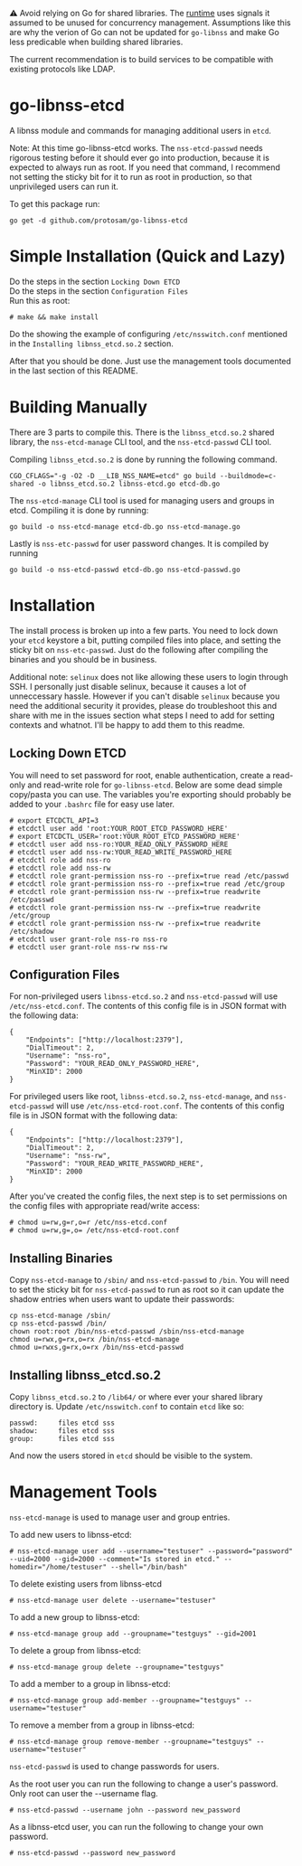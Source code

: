 ⚠️ Avoid relying on Go for shared libraries. The [runtime](https://pkg.go.dev/runtime) uses signals it assumed to be unused for concurrency management. Assumptions like this are why the verion of Go can not be updated for `go-libnss` and make Go less predicable when building shared libraries.

The current recommendation is to build services to be compatible with existing protocols like LDAP.

# go-libnss-etcd
A libnss module and commands for managing additional users in `etcd`.

Note: At this time go-libnss-etcd works. The `nss-etcd-passwd` needs rigorous testing before it should ever go into production, because it is expected to always run as root. If you need that command, I recommend not setting the sticky bit for it to run as root in production, so that unprivileged users can run it. 

To get this package run:
```
go get -d github.com/protosam/go-libnss-etcd
```

# Simple Installation (Quick and Lazy)
Do the steps in the section `Locking Down ETCD`  
Do the steps in the section `Configuration Files`  
Run this as root:
```
# make && make install
```
Do the showing the example of configuring `/etc/nsswitch.conf` mentioned in the `Installing libnss_etcd.so.2` section.

After that you should be done. Just use the management tools documented in the last section of this README.

# Building Manually
There are 3 parts to compile this. There is the `libnss_etcd.so.2` shared library, the `nss-etcd-manage` CLI tool, and the `nss-etcd-passwd` CLI tool.

Compiling `libnss_etcd.so.2` is done by running the following command.
```
CGO_CFLAGS="-g -O2 -D __LIB_NSS_NAME=etcd" go build --buildmode=c-shared -o libnss_etcd.so.2 libnss-etcd.go etcd-db.go
```

The `nss-etcd-manage` CLI tool is used for managing users and groups in etcd. Compiling it is done by running:
```
go build -o nss-etcd-manage etcd-db.go nss-etcd-manage.go
```

Lastly is `nss-etc-passwd` for user password changes. It is compiled by running
```
go build -o nss-etcd-passwd etcd-db.go nss-etcd-passwd.go
```

# Installation
The install process is broken up into a few parts. You need to lock down your `etcd` keystore a bit, putting compiled files into place, and setting the sticky bit on `nss-etc-passwd`. Just do the following after compiling the binaries and you should be in business.

Additional note: `selinux` does not like allowing these users to login through SSH. I personally just disable selinux, because it causes a lot of unneccessary hassle. However if you can't disable `selinux` because you need the additional security it provides, please do troubleshoot this and share with me in the issues section what steps I need to add for setting contexts and whatnot. I'll be happy to add them to this readme.

## Locking Down ETCD
You will need to set password for root, enable authentication, create a read-only and read-write role for `go-libnss-etcd`. Below are some dead simple copy/pasta you can use. The variables you're exporting should probably be added to your `.bashrc` file for easy use later.

```
# export ETCDCTL_API=3
# etcdctl user add 'root:YOUR_ROOT_ETCD_PASSWORD_HERE'
# export ETCDCTL_USER='root:YOUR_ROOT_ETCD_PASSWORD_HERE'
# etcdctl user add nss-ro:YOUR_READ_ONLY_PASSWORD_HERE
# etcdctl user add nss-rw:YOUR_READ_WRITE_PASSWORD_HERE
# etcdctl role add nss-ro
# etcdctl role add nss-rw
# etcdctl role grant-permission nss-ro --prefix=true read /etc/passwd
# etcdctl role grant-permission nss-ro --prefix=true read /etc/group
# etcdctl role grant-permission nss-rw --prefix=true readwrite /etc/passwd
# etcdctl role grant-permission nss-rw --prefix=true readwrite /etc/group
# etcdctl role grant-permission nss-rw --prefix=true readwrite /etc/shadow
# etcdctl user grant-role nss-ro nss-ro
# etcdctl user grant-role nss-rw nss-rw
```

## Configuration Files
For non-privileged users `libnss-etcd.so.2` and `nss-etcd-passwd` will use `/etc/nss-etcd.conf`. The contents of this config file is in JSON format with the following data:
```
{
	"Endpoints": ["http://localhost:2379"],
	"DialTimeout": 2,
	"Username": "nss-ro",
	"Password":	"YOUR_READ_ONLY_PASSWORD_HERE",
	"MinXID": 2000
}
```

For privileged users like root, `libnss-etcd.so.2`, `nss-etcd-manage`, and `nss-etcd-passwd` will use `/etc/nss-etcd-root.conf`. The contents of this config file is in JSON format with the following data:
```
{
	"Endpoints": ["http://localhost:2379"],
	"DialTimeout": 2,
	"Username": "nss-rw",
	"Password":	"YOUR_READ_WRITE_PASSWORD_HERE",
	"MinXID": 2000
}
```

After you've created the config files, the next step is to set permissions on the config files with appropriate read/write access:
```
# chmod u=rw,g=r,o=r /etc/nss-etcd.conf
# chmod u=rw,g=,o= /etc/nss-etcd-root.conf
```

## Installing Binaries
Copy `nss-etcd-manage` to `/sbin/` and `nss-etcd-passwd` to `/bin`.
You will need to set the sticky bit for `nss-etcd-passwd` to run as root so it can update the shadow entries when users want to update their passwords:
```
cp nss-etcd-manage /sbin/
cp nss-etcd-passwd /bin/
chown root:root /bin/nss-etcd-passwd /sbin/nss-etcd-manage
chmod u=rwx,g=rx,o=rx /bin/nss-etcd-manage
chmod u=rwxs,g=rx,o=rx /bin/nss-etcd-passwd
```

## Installing libnss_etcd.so.2
Copy `libnss_etcd.so.2` to `/lib64/` or where ever your shared library directory is.
Update `/etc/nsswitch.conf` to contain `etcd` like so:
```
passwd:     files etcd sss
shadow:     files etcd sss
group:      files etcd sss
```
And now the users stored in `etcd` should be visible to the system.

# Management Tools
`nss-etcd-manage` is used to manage user and group entries. 

To add new users to libnss-etcd:
```
# nss-etcd-manage user add --username="testuser" --password="password" --uid=2000 --gid=2000 --comment="Is stored in etcd." --homedir="/home/testuser" --shell="/bin/bash"
```

To delete existing users from libnss-etcd
```
# nss-etcd-manage user delete --username="testuser"
```

To add a new group to libnss-etcd:
```
# nss-etcd-manage group add --groupname="testguys" --gid=2001
```

To delete a group from libnss-etcd:
```
# nss-etcd-manage group delete --groupname="testguys"
```

To add a member to a group in libnss-etcd:
```
# nss-etcd-manage group add-member --groupname="testguys" --username="testuser"
```

To remove a member from a group in libnss-etcd:
```
# nss-etcd-manage group remove-member --groupname="testguys" --username="testuser"
```

`nss-etcd-passwd` is used to change passwords for users.

As the root user you can run the following to change a user's password. Only root can user the --username flag.
```
# nss-etcd-passwd --username john --password new_password
```

As a libnss-etcd user, you can run the following to change your own password.
```
# nss-etcd-passwd --password new_password
```
